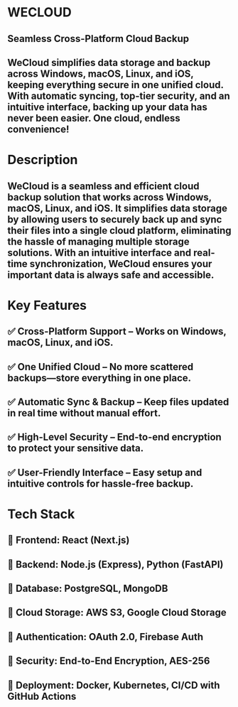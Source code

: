 # WECLOUD 

## Seamless Cross-Platform Cloud Backup

## WeCloud simplifies data storage and backup across Windows, macOS, Linux, and iOS, keeping everything secure in one unified cloud. With automatic syncing, top-tier security, and an intuitive interface, backing up your data has never been easier. One cloud, endless convenience! 

# Description
## WeCloud is a seamless and efficient cloud backup solution that works across Windows, macOS, Linux, and iOS. It simplifies data storage by allowing users to securely back up and sync their files into a single cloud platform, eliminating the hassle of managing multiple storage solutions. With an intuitive interface and real-time synchronization, WeCloud ensures your important data is always safe and accessible.

# Key Features

## ✅ Cross-Platform Support – Works on Windows, macOS, Linux, and iOS.
## ✅ One Unified Cloud – No more scattered backups—store everything in one place.
## ✅ Automatic Sync & Backup – Keep files updated in real time without manual effort.
## ✅ High-Level Security – End-to-end encryption to protect your sensitive data.
## ✅ User-Friendly Interface – Easy setup and intuitive controls for hassle-free backup.


# Tech Stack

## 🔹 Frontend: React (Next.js)
## 🔹 Backend: Node.js (Express), Python (FastAPI)
## 🔹 Database: PostgreSQL, MongoDB
## 🔹 Cloud Storage: AWS S3, Google Cloud Storage
## 🔹 Authentication: OAuth 2.0, Firebase Auth
## 🔹 Security: End-to-End Encryption, AES-256
## 🔹 Deployment: Docker, Kubernetes, CI/CD with GitHub Actions
